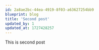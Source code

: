 ```yaml
---
id: 2a8ae2bc-44ea-4919-8f03-a63627254bb9
blueprint: blog
title: 'Second post'
updated_by: 1
updated_at: 1727428257
---
```

This is second post